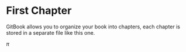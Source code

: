 # First Chapter

GitBook allows you to organize your book into chapters, each chapter is stored in a separate file like this one.

$\pi$